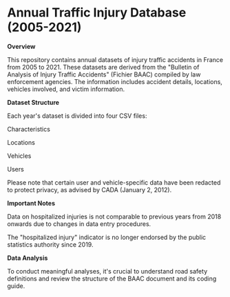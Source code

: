 # Annual Traffic Injury Database (2005-2021)

**Overview**

This repository contains annual datasets of injury traffic accidents in France from 2005 to 2021. These datasets are derived from the "Bulletin of Analysis of Injury Traffic Accidents" (Fichier BAAC) compiled by law enforcement agencies. The information includes accident details, locations, vehicles involved, and victim information.

**Dataset Structure**

Each year's dataset is divided into four CSV files:

Characteristics 

Locations

Vehicles

Users

Please note that certain user and vehicle-specific data have been redacted to protect privacy, as advised by CADA (January 2, 2012).

**Important Notes**

Data on hospitalized injuries is not comparable to previous years from 2018 onwards due to changes in data entry procedures.

The "hospitalized injury" indicator is no longer endorsed by the public statistics authority since 2019.


**Data Analysis**

To conduct meaningful analyses, it's crucial to understand road safety definitions and review the structure of the BAAC document and its coding guide.

